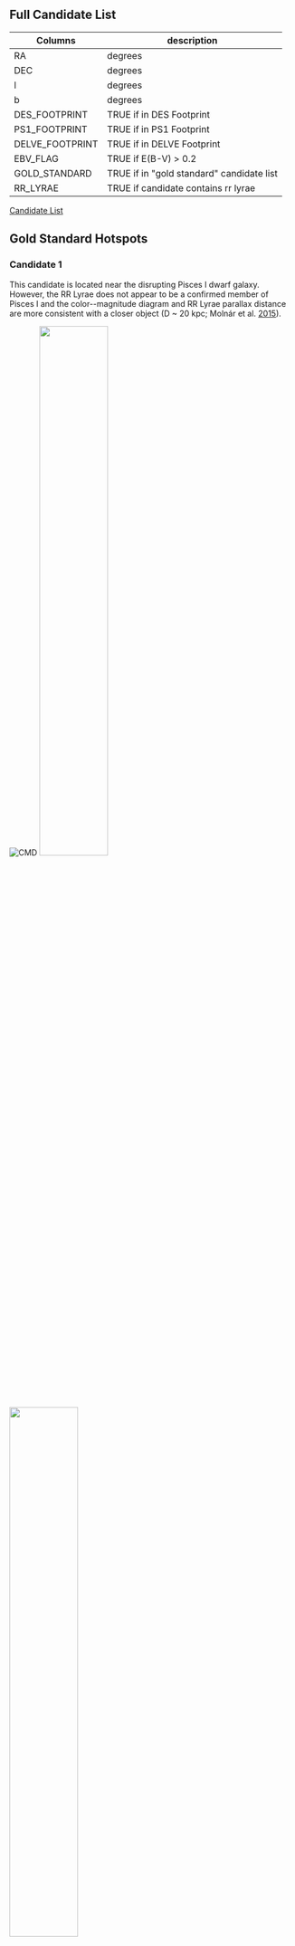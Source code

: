 ## Full Candidate List 
Columns      | description
------------ | -------------
RA | degrees
DEC | degrees
l | degrees
b | degrees
DES_FOOTPRINT | TRUE if in DES Footprint 
PS1_FOOTPRINT | TRUE if in PS1 Footprint 
DELVE_FOOTPRINT | TRUE if in DELVE Footprint 
EBV_FLAG | TRUE if E(B-V) > 0.2 
GOLD_STANDARD | TRUE if in "gold standard" candidate list 
RR_LYRAE | TRUE if candidate contains rr lyrae 

[Candidate List](significance_list_cut_final.csv)


## Gold Standard Hotspots 

### Candidate 1
This candidate is located near the disrupting Pisces I dwarf galaxy. However, the RR Lyrae does not appear to be a confirmed member of Pisces I and the color--magnitude diagram and RR Lyrae parallax distance are more consistent with a closer object (D ~ 20 kpc; Molnár et al. [2015](https://academic.oup.com/mnras/article/452/4/4283/1065787)). 

![CMD](2_cmd.png)
<img src="position_all_1.png" width="49%" height="49%"> <img src="proper_motion_all_1.png" width="49%" height="49%">

[Data File](https://github.com/edarragh/edarragh.github.io/blob/main/2_corrected.csv)

### Candidate 2
This candidate appears near the Styx Stream, which has been interpreted as the tidal tail of the disrupting Boötes III dwarf galaxy (Carlin & Sand [2018](https://iopscience.iop.org/article/10.3847/1538-4357/aad8c1)). However, the average proper motion is inconsistent with the previously measured value for the stream and the stars shown in the color--magnitude diagram are fainter than expected for an object at 45 kpc (Grillmair [2009](https://iopscience.iop.org/article/10.1088/0004-637X/693/2/1118)).

![CMD](20_cmd.png)
<img src="position_all_2.png" width="49%" height="49%"> <img src="proper_motion_all_2.png" width="49%" height="49%">

[Data File](https://github.com/edarragh/edarragh.github.io/blob/main/20_corrected.csv)


### Candidate 3 
This candidate is likely associated with the Sagittarius stream. The RR Lyrae has been determined to be a member of the stream with high probability (Ramos et al. [2020](https://www.aanda.org/10.1051/0004-6361/202037819)), and distance estimated from the color--magnitude diagram (around 50 kpc) is consistent with the prediction from (Law & Majewski [2010](https://iopscience.iop.org/article/10.1088/0004-637X/714/1/229)). The proper motion values are consistent with the Sagittarius stream measurements from (Antoja et al. [2020](https://www.aanda.org/articles/aa/abs/2020/03/aa37145-19/aa37145-19.html)), which predicts μ = 1.0 mas/yr. 

![CMD](31_cmd.png)
<img src="position_all_3.png" width="49%" height="49%"> <img src="proper_motion_all_3.png" width="49%" height="49%">

[Data File](https://github.com/edarragh/edarragh.github.io/blob/main/31_corrected.csv)


### Candidate 4
This candidate is likely associated with the Sagittarius stream. The RR Lyrae has been determined to be a member of the stream with high probability (Ramos et al. [2020](https://www.aanda.org/10.1051/0004-6361/202037819)), and distance estimated from the color--magnitude diagram (around 50 kpc) is consistent with the prediction from (Law & Majewski [2010](https://iopscience.iop.org/article/10.1088/0004-637X/714/1/229)). The proper motion values are consistent with the Sagittarius stream measurements from (Antoja et al. [2020](https://www.aanda.org/articles/aa/abs/2020/03/aa37145-19/aa37145-19.html)), which predicts μ = 1.0 mas/yr.
![CMD](33_cmd.png)
<img src="position_all_4.png" width="49%" height="49%"> <img src="proper_motion_all_4.png" width="49%" height="49%">

[Data File](https://github.com/edarragh/edarragh.github.io/blob/main/33_corrected.csv)


### Candidate 5
This candidate appears near the GD-1 stream at D = 8 kpc (de Boer et al. [2018](https://academic.oup.com/mnras/article-abstract/477/2/1893/4935192?redirectedFrom=fulltext)). However, the color--magnitude diagram is more consistent with an intermediate distance (around 25 kpc), and the RR Lyrae does not appear to be a known associate (Sesar et al. [2013](https://iopscience.iop.org/article/10.1088/0004-6256/146/2/21)).
![](41_cmd.png)
<img src="position_all_5.png" width="49%" height="49%"> <img src="proper_motion_all_5.png" width="49%" height="49%">

[Data File](https://github.com/edarragh/edarragh.github.io/blob/main/41_corrected.csv)


### Candidate 6
This candidate appears near the GD-1 stream at D = 8 kpc (de Boer et al. [2018](https://academic.oup.com/mnras/article-abstract/477/2/1893/4935192?redirectedFrom=fulltext)). However, the color--magnitude diagram is more consistent with an intermediate distance (around 25 kpc), and the RR Lyrae does not appear to be a known associate (Sesar et al. [2013](https://iopscience.iop.org/article/10.1088/0004-6256/146/2/21)).
![](58_cmd.png)
<img src="position_all_6.png" width="49%" height="49%"> <img src="proper_motion_all_6.png" width="49%" height="49%">

[Data File](https://github.com/edarragh/edarragh.github.io/blob/main/58_corrected.csv)


### Candidate 7
This candidate appears near both the Lethe and Sagittarius streams. It is likely associated with the Sagittarius stream as the RR Lyrae has been determined to be a member of the stream with high probability (Ramos et al. [2020](https://www.aanda.org/10.1051/0004-6361/202037819)). However, the color--magnitude diagram does not strongly favor or disfavor association with the Sagittarius Stream, which is expected to be at a distance of 30 kpc in this region (Law & Majewski [2010](https://iopscience.iop.org/article/10.1088/0004-637X/714/1/229)). In addition, the color--magnitude diagram is qualitatively different than those returned for known globular clusters recovered by our search (the progenitor of the Lethe Stream is thought to be a globular cluster; (Grillmair [2009](https://iopscience.iop.org/article/10.1088/0004-637X/693/2/1118)). The total measured proper motion in this region of the stream shows significant scatter, so also does not provide much additional information (Antoja et al. [2020](https://www.aanda.org/articles/aa/abs/2020/03/aa37145-19/aa37145-19.html)).
![](62_cmd.png)
<img src="position_all_7.png" width="49%" height="49%"> <img src="proper_motion_all_7.png" width="49%" height="49%">

[Data File](https://github.com/edarragh/edarragh.github.io/blob/main/62_corrected.csv)


### Candidate 8
This candidate is likely associated with the Sagittarius stream. The RR Lyrae has been determined to be a member of the stream with high probability (Ramos et al. [2020](https://www.aanda.org/10.1051/0004-6361/202037819)), and distance estimated from the color--magnitude diagram (around 30 kpc) is consistent with the prediction from (Law & Majewski [2010](https://iopscience.iop.org/article/10.1088/0004-637X/714/1/229)). The total measured proper motion in this region of the stream shows significant scatter, so also does not provide much additional information (Antoja et al. [2020](https://www.aanda.org/articles/aa/abs/2020/03/aa37145-19/aa37145-19.html)).
![](69_cmd.png)
<img src="position_all_8.png" width="49%" height="49%"> <img src="proper_motion_all_8.png" width="49%" height="49%">

[Data File](https://github.com/edarragh/edarragh.github.io/blob/main/69_corrected.csv)


### Candidate 9
This candidate appears likely to be associated with the PS1-D Stream. Not only does it align closely with the stream's position, but the distance estimated from the RR Lyrae parallax and inferred from the color--magnitude diagram are both consistent with the measured stream distance of 22.9+5.9/-4.7 kpc (Bernard et al. [2016](https://academic.oup.com/mnras/article/463/2/1759/2892775)).
![](105_cmd.png)
<img src="position_all_9.png" width="49%" height="49%"> <img src="proper_motion_all_9.png" width="49%" height="49%">

[Data File](https://github.com/edarragh/edarragh.github.io/blob/main/105_corrected.csv)

You can use the [editor on GitHub](https://github.com/edarragh/edarragh.github.io/edit/main/index.md) to maintain and preview the content for your website in Markdown files.

Whenever you commit to this repository, GitHub Pages will run [Jekyll](https://jekyllrb.com/) to rebuild the pages in your site, from the content in your Markdown files.

### Markdown

Markdown is a lightweight and easy-to-use syntax for styling your writing. It includes conventions for

```markdown
Syntax highlighted code block

# Header 1
## Header 2
### Header 3

- Bulleted
- List

1. Numbered
2. List

**Bold** and _Italic_ and `Code` text

[Link](url) and ![Image](src)
```

For more details see [GitHub Flavored Markdown](https://guides.github.com/features/mastering-markdown/).

### Jekyll Themes

Your Pages site will use the layout and styles from the Jekyll theme you have selected in your [repository settings](https://github.com/edarragh/edarragh.github.io/settings). The name of this theme is saved in the Jekyll `_config.yml` configuration file.

### Support or Contact

Having trouble with Pages? Check out our [documentation](https://docs.github.com/categories/github-pages-basics/) or [contact support](https://github.com/contact) and we’ll help you sort it out.
